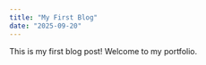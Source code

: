 ```yaml
---
title: "My First Blog"
date: "2025-09-20"
---
```

This is my first blog post! Welcome to my portfolio.